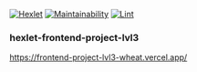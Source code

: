 [![Hexlet](https://github.com/ysemenyuk/frontend-project-lvl3/workflows/hexlet-check/badge.svg)](https://github.com/ysemenyuk/frontend-project-lvl3/actions)
[![Maintainability](https://api.codeclimate.com/v1/badges/b69b22f8c831d800d1e1/maintainability)](https://codeclimate.com/github/ysemenyuk/frontend-project-lvl3/maintainability)
[![Lint](https://github.com/ysemenyuk/frontend-project-lvl3/workflows/Node%20CI/badge.svg)](https://github.com/ysemenyuk/frontend-project-lvl3/actions)

### hexlet-frontend-project-lvl3

https://frontend-project-lvl3-wheat.vercel.app/
